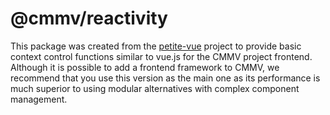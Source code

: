 # @cmmv/reactivity

This package was created from the [petite-vue](https://github.com/vuejs/petite-vue) project to provide basic context control functions similar to vue.js for the CMMV project frontend. Although it is possible to add a frontend framework to CMMV, we recommend that you use this version as the main one as its performance is much superior to using modular alternatives with complex component management.
